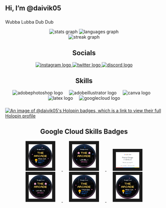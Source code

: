  
 <h2 align="left">Hi, I’m @daivik05</h2>

###
 Wubba Lubba Dub Dub
<div align="center">
  <img src="https://github-readme-stats.vercel.app/api?username=daivik05&hide_title=false&hide_rank=false&show_icons=true&include_all_commits=true&count_private=true&disable_animations=false&theme=dracula&locale=en&hide_border=false" height="150" alt="stats graph"  />
  <img src="https://github-readme-stats.vercel.app/api/top-langs?username=daivik05&locale=en&hide_title=false&layout=compact&card_width=320&langs_count=5&theme=dracula&hide_border=false" height="150" alt="languages graph"  />
</div>

<div align="center">
  <img src="https://streak-stats.demolab.com?user=daivik05&locale=en&mode=daily&theme=dark&hide_border=false&border_radius=5&order=3" height="220" alt="streak graph"  />
</div>


 <h2 align="center"><b>Socials</b></h2>
<div align="center">
  <a href="https://www.instagram.com/astropashz?igsh=MWxsc3kyZzRlMjVnMg==" target="_blank">
    <img src="https://raw.githubusercontent.com/maurodesouza/profile-readme-generator/master/src/assets/icons/social/instagram/default.svg" width="52" height="40" alt="instagram logo"  />
  </a>
  <a href="https://twitter.com/astropashz" target="_blank">
    <img src="https://raw.githubusercontent.com/maurodesouza/profile-readme-generator/master/src/assets/icons/social/twitter/default.svg" width="52" height="40" alt="twitter logo"  />
  </a>
  <a href="https://discord.com/invite/KzFGpQyY" target="_blank">
    <img src="https://raw.githubusercontent.com/maurodesouza/profile-readme-generator/master/src/assets/icons/social/discord/default.svg" width="52" height="40" alt="discord logo"  />
  </a>
</div>
 <h2 align="center"><b>Skills </b></h2>
<div align="center">
  <img src="https://skillicons.dev/icons?i=ps" height="40" alt="adobephotoshop logo"  />
  <img width="12" />
  <img src="https://skillicons.dev/icons?i=ai" height="40" alt="adobeillustrator logo"  />
  <img width="12" />
  <img src="https://cdn.jsdelivr.net/gh/devicons/devicon/icons/canva/canva-original.svg" height="40" alt="canva logo"  />
  <img width="12" />
  <img src="https://cdn.jsdelivr.net/gh/devicons/devicon/icons/latex/latex-original.svg" height="40" alt="latex logo"  />
  <img width="12" />
  <img src="https://skillicons.dev/icons?i=gcp" height="40" alt="googlecloud logo"  />
</div>

###
###

###


 
 [![An image of @daivik05's Holopin badges, which is a link to view their full Holopin profile](https://holopin.me/daivik05)](https://holopin.io/@daivik05)



<!---
daivik05/daivik05 is a ✨ special ✨ repository because its `README.md` (this file) appears on your GitHub profile.
You can click the Preview link to take a look at your changes.
--->
<h3 align="center">
  
   <h2 align="center"><b>Google Cloud Skills Badges</b></h2>
</h3>
<p align="center"> 
 <a href="https://www.cloudskillsboost.google/public_profiles/9fd03224-8f0c-4520-a0d8-d577160a9c57/badges/8688296" target="_blank"> <img src="assets/arcade/Ii57_Q2vjXWK1mlazRWJI09Q++FvSEbH+DkI9wmzVJs=.png" width="15%" height="15%" border="10" hspace="20"/> </a>
 <a href="https://www.cloudskillsboost.google/public_profiles/9fd03224-8f0c-4520-a0d8-d577160a9c57/badges/8756128" target="_blank"> <img src="assets/arcade/SBRoWqp3WocfiSze7uZCrztoZ4fRQSOoZikjtL+P0yY=.png" width="15%" height="15%" border="10" hspace="20"/> </a>
  <a href="https://www.cloudskillsboost.google/public_profiles/9fd03224-8f0c-4520-a0d8-d577160a9c57/badges/8372492" target="_blank"> <img src="assets/skills/GDVGByqhjlVp6OOvMLuEfCXvSAFBh33BQ2IvLZFaO6A=.png" width="15%" height="15%" border="10" hspace="20"/> </a>
  <a href="https://www.cloudskillsboost.google/public_profiles/9fd03224-8f0c-4520-a0d8-d577160a9c57/badges/8762809" target="_blank"> <img src="assets/arcade/VIPYbrUiynSFkesVAQKHniGW5LZ0zGEzGruO6icgf1k=.png" width="15%" height="15%" border="10" hspace="20"/> </a>
 <a href="https://www.cloudskillsboost.google/public_profiles/9fd03224-8f0c-4520-a0d8-d577160a9c57/badges/8742111" target="_blank"> <img src="assets/arcade/RF0vjMxwLUVxx5sNkTtCUzYx72kpKRsdnaEGQ05Ioi8=.png" width="15%" height="15%" border="10" hspace="20"/> </a>
 <a href="https://www.cloudskillsboost.google/public_profiles/9fd03224-8f0c-4520-a0d8-d577160a9c57/badges/8762382" target="_blank"> <img src="assets/arcade/B1Y43FIXcZoBldVQ6BOeeNOiNa51Au8+0uaelglwxME=.png" width="15%" height="15%" border="10" hspace="20"/> </a>
</p>








